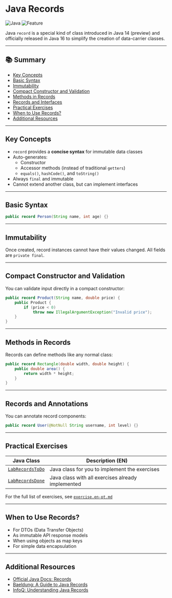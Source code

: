 # Java Records

![Java](https://img.shields.io/badge/Java-16%2B-blue) ![Feature](https://img.shields.io/badge/Feature-record-lightgrey)

Java `record` is a special kind of class introduced in Java 14 (preview) and officially released in Java 16 to simplify the creation of data-carrier classes.

---

## 📚 Summary

- [Key Concepts](#key-concepts)
- [Basic Syntax](#basic-syntax)
- [Immutability](#immutability)
- [Compact Constructor and Validation](#compact-constructor-and-validation)
- [Methods in Records](#methods-in-records)
- [Records and Interfaces](#records-and-annotations)
- [Practical Exercises](#practical-exercises)
- [When to Use Records?](#when-to-use-records)
- [Additional Resources](#additional-resources)

---

## Key Concepts

- `record` provides a **concise syntax** for immutable data classes
- Auto-generates:
  - Constructor
  - Accessor methods (instead of traditional `getters`)
  - `equals()`, `hashCode()`, and `toString()`
- Always `final` and immutable
- Cannot extend another class, but can implement interfaces

---

## Basic Syntax

```java
public record Person(String name, int age) {}
```

---

## Immutability

Once created, record instances cannot have their values changed. All fields are `private final`.

---

## Compact Constructor and Validation

You can validate input directly in a compact constructor:

```java
public record Product(String name, double price) {
    public Product {
        if (price < 0)
            throw new IllegalArgumentException("Invalid price");
    }
}
```

---

## Methods in Records

Records can define methods like any normal class:

```java
public record Rectangle(double width, double height) {
    public double area() {
        return width * height;
    }
}
```

---

## Records and Annotations

You can annotate record components:

```java
public record User(@NotNull String username, int level) {}
```

---

## Practical Exercises

| Java Class                                | Description (EN)                                  |
| ----------------------------------------- | ------------------------------------------------- |
| [`LabRecordsToDo`](./LabRecordsToDo.java) | Java class for you to implement the exercises     |
| [`LabRecordsDone`](./LabRecordsDone.java) | Java class with all exercises already implemented |

For the full list of exercises, see [`exercise.en-pt.md`](./exercise.en-pt.md)

---

## When to Use Records?

* For DTOs (Data Transfer Objects)
* As immutable API response models
* When using objects as map keys
* For simple data encapsulation

---

## Additional Resources

* [Official Java Docs: Records](https://docs.oracle.com/en/java/javase/21/language/records.html)
* [Baeldung: A Guide to Java Records](https://www.baeldung.com/java-record-keyword)
* [InfoQ: Understanding Java Records](https://www.infoq.com/articles/java-records/)

```
